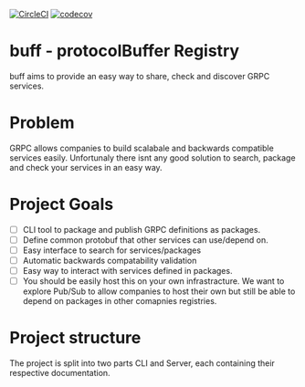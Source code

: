 [![CircleCI](https://circleci.com/gh/BlueHotDog/buff.svg?style=svg)](https://circleci.com/gh/BlueHotDog/buff)
[![codecov](https://codecov.io/gh/BlueHotDog/buff/branch/master/graph/badge.svg)](https://codecov.io/gh/BlueHotDog/buff)

# buff - protocolBuffer Registry
buff aims to provide an easy way to share, check and discover GRPC services.

# Problem
GRPC allows companies to build scalabale and backwards compatible services easily. Unfortunaly there isnt any good solution to search, package and check your services in an easy way.

# Project Goals

- [ ] CLI tool to package and publish GRPC definitions as packages.
- [ ] Define common protobuf that other services can use/depend on.
- [ ] Easy interface to search for services/packages
- [ ] Automatic backwards compatability validation
- [ ] Easy way to interact with services defined in packages.
- [ ] You should be easily host this on your own infrastracture. We want to explore Pub/Sub to allow companies to host their own but still be able to depend on packages in other comapnies registries.

# Project structure
The project is split into two parts CLI and Server, each containing their respective documentation.


